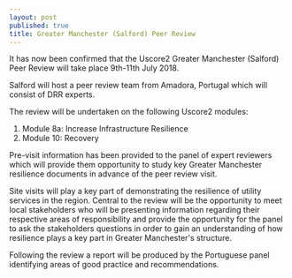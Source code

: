 ```yaml
---
layout: post
published: true
title: Greater Manchester (Salford) Peer Review
---
```


It has now been confirmed that the Uscore2 Greater Manchester (Salford) Peer Review will take place 9th-11th July 2018.

Salford will host a peer review team from Amadora, Portugal which will consist of DRR experts.

The review will be undertaken on the following Uscore2 modules:

1. Module 8a: Increase Infrastructure Resilience
2. Module 10: Recovery

Pre-visit information has been provided to the panel of expert reviewers which will provide them opportunity to study key Greater Manchester resilience documents in advance of the peer review visit.

Site visits will play a key part of demonstrating the resilience of utility services in the region. Central to the review will be the opportunity to meet local stakeholders who will be presenting information regarding their respective areas of responsibility and provide the opportunity for the panel to ask the stakeholders questions in order to gain an understanding of how resilience plays a key part in Greater Manchester's structure.

Following the review a report will be produced by the Portuguese panel identifying areas of good practice and recommendations.
